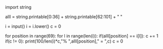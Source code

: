import string

alll = string.printable[0:36] + string.printable[62:101] + " "

i = input()
i = i.lower()
c = 0

for position in range(69):
  for l in range(len(i)):
    if(alll[position] == i[l]):
      c += 1
    if(c != 0):
      print(100/len(i)*c,"% ",alll[position]," = ",c) 
  c = 0
